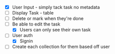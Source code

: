    - [x] User Input - simply tack task no metadata
- [ ] Display Task - table
- [ ] Delete or mark when they're done
- [ ] Be able to edit the task 
   - [x] Users can only see their own task
- [ ] User auth
   - [x] Signin
- [ ] Create each collection for them based off user